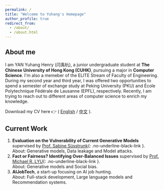 ```yaml
---
permalink: /
title: "Welcome to Yuhang's Homepage"
author_profile: true
redirect_from: 
  - /about/
  - /about.html
---
```


## About me

I am YAN Yuhang Henry (闫禹杭), a junior undergraduate student at **The Chinese University of Hong Kong (CUHK)**, pursuing a major in **Computer Science**. I'm also a memeber of the ELITE Stream of Faculty of Engineering. During my second year and third year, I was offered two opportunities to spend a semester of exchange study at Peking University (PKU) and École Polytechnique Fédérale de Lausanne (EPFL), respectively. Recently, I am trying to reach out to different areas of computer science to enrich my knowledge.

Download my CV here 👉 ( [English](https://YanY-Henry.github.io/files/CV_YanYuhangHenry_EN.pdf) / [中文](https://YanY-Henry.github.io/files/CV_YanYuhangHenry_ZH.pdf) ).


## Current Work

1. **Evaluation on the Vulnerability of Current Generative Models** supervised by [Prof. Sabine Süsstrunk](https://people.epfl.ch/sabine.susstrunk?lang=en){: .no-underline-black-link }.  
  About: Generative models, Data leakage and Model attacks.
1. **Fact or Fairness? Identifying Over-Balanced Issues** supervised by [Prof. Michael R. LYU](https://www.cse.cuhk.edu.hk/people/faculty/michael-rung-tsong-lyu/){: .no-underline-black-link }.  
  About: Generative models and Social bias.
1. **AIJobTech**, a start-up focusing on AI job hunting.  
   About: Full-stack development, Large language models and Recommendation systems.


